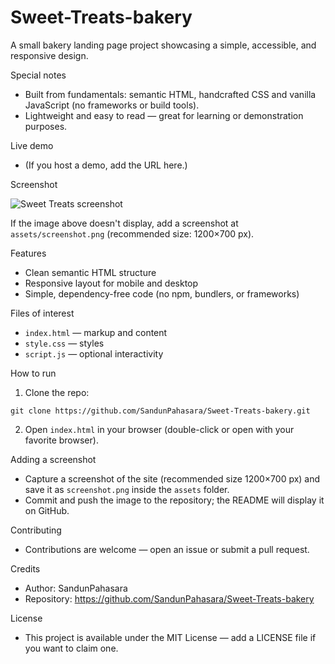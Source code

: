 # Sweet-Treats-bakery

A small bakery landing page project showcasing a simple, accessible, and responsive design.

Special notes

- Built from fundamentals: semantic HTML, handcrafted CSS and vanilla JavaScript (no frameworks or build tools).
- Lightweight and easy to read — great for learning or demonstration purposes.

Live demo

- (If you host a demo, add the URL here.)

Screenshot

![Sweet Treats screenshot](assets/screenshot.png)

If the image above doesn't display, add a screenshot at `assets/screenshot.png` (recommended size: 1200×700 px).

Features

- Clean semantic HTML structure
- Responsive layout for mobile and desktop
- Simple, dependency-free code (no npm, bundlers, or frameworks)

Files of interest

- `index.html` — markup and content
- `style.css` — styles
- `script.js` — optional interactivity

How to run

1. Clone the repo:

```
git clone https://github.com/SandunPahasara/Sweet-Treats-bakery.git
```

2. Open `index.html` in your browser (double-click or open with your favorite browser).

Adding a screenshot

- Capture a screenshot of the site (recommended size 1200×700 px) and save it as `screenshot.png` inside the `assets` folder.
- Commit and push the image to the repository; the README will display it on GitHub.

Contributing

- Contributions are welcome — open an issue or submit a pull request.

Credits

- Author: SandunPahasara
- Repository: https://github.com/SandunPahasara/Sweet-Treats-bakery

License

- This project is available under the MIT License — add a LICENSE file if you want to claim one.
